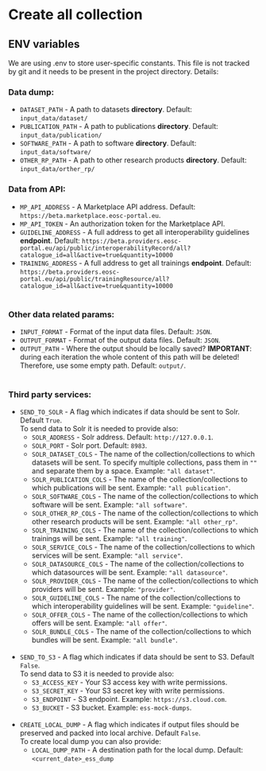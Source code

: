 # Create all collection
## ENV variables
We are using .env to store user-specific constants. This file is not tracked by git and it needs to be present in the project directory. Details:
### Data dump:
- `DATASET_PATH` - A path to datasets **directory**. Default: `input_data/dataset/`
- `PUBLICATION_PATH` - A path to publications **directory**. Default: `input_data/publication/`
- `SOFTWARE_PATH` - A path to software **directory**. Default: `input_data/software/`
- `OTHER_RP_PATH` - A path to other research products **directory**. Default: `input_data/orther_rp/`

### Data from API:
- `MP_API_ADDRESS` - A Marketplace API address. Default: `https://beta.marketplace.eosc-portal.eu`.
- `MP_API_TOKEN` - An authorization token for the Marketplace API.
- `GUIDELINE_ADDRESS` - A full address to get all interoperability guidelines **endpoint**. Default: `https://beta.providers.eosc-portal.eu/api/public/interoperabilityRecord/all?catalogue_id=all&active=true&quantity=10000`
- `TRAINING_ADDRESS` - A full address to get all trainings **endpoint**. Default: `https://beta.providers.eosc-portal.eu/api/public/trainingResource/all?catalogue_id=all&active=true&quantity=10000`
<br></br>

### Other data related params:
- `INPUT_FORMAT` - Format of the input data files. Default: `JSON`.
- `OUTPUT_FORMAT` - Format of the output data files. Default: `JSON`.
- `OUTPUT_PATH` - Where the output should be locally saved? **IMPORTANT**: during each iteration the whole content of this path will be deleted! Therefore, use some empty path. Default: `output/`.
<br></br>

### Third party services:
- `SEND_TO_SOLR` -  A flag which indicates if data should be sent to Solr. Default `True`.
  <br> To send data to Solr it is needed to provide also:
  - `SOLR_ADDRESS` - Solr address. Default: `http://127.0.0.1`.
  - `SOLR_PORT` - Solr port. Default: `8983`.
  - `SOLR_DATASET_COLS` - The name of the collection/collections to which datasets will be sent. To specify multiple collections, pass them in `""` and separate them by a space. Example: `"all dataset"`.
  - `SOLR_PUBLICATION_COLS` - The name of the collection/collections to which publications will be sent. Example: `"all publication"`.
  - `SOLR_SOFTWARE_COLS` - The name of the collection/collections to which software will be sent. Example: `"all software"`.
  - `SOLR_OTHER_RP_COLS` - The name of the collection/collections to which other research products will be sent. Example: `"all other_rp"`.
  - `SOLR_TRAINING_COLS` - The name of the collection/collections to which trainings will be sent. Example: `"all training"`.
  - `SOLR_SERVICE_COLS` - The name of the collection/collections to which services will be sent. Example: `"all service"`.
  - `SOLR_DATASOURCE_COLS` - The name of the collection/collections to which datasources will be sent. Example: `"all datasource"`.
  - `SOLR_PROVIDER_COLS` - The name of the collection/collections to which providers will be sent. Example: `"provider"`.
  - `SOLR_GUIDELINE_COLS` - The name of the collection/collections to which interoperability guidelines will be sent. Example: `"guideline"`.
  - `SOLR_OFFER_COLS` - The name of the collection/collections to which offers will be sent. Example: `"all offer"`.
  - `SOLR_BUNDLE_COLS` - The name of the collection/collections to which bundles will be sent. Example: `"all bundle"`.
<br></br>
- `SEND_TO_S3` - A flag which indicates if data should be sent to S3. Default `False`.
  <br> To send data to S3 it is needed to provide also:
  - `S3_ACCESS_KEY` - Your S3 access key with write permissions.
  - `S3_SECRET_KEY` - Your S3 secret key with write permissions.
  - `S3_ENDPOINT` - S3 endpoint. Example: `https://s3.cloud.com`.
  - `S3_BUCKET` - S3 bucket. Example: `ess-mock-dumps`.
  <br></br>
- `CREATE_LOCAL_DUMP` - A flag which indicates if output files should be preserved and packed into local archive. Default `False`.
  <br> To create local dump you can also provide:
  - `LOCAL_DUMP_PATH` - A destination path for the local dump. Default: `<current_date>_ess_dump`
